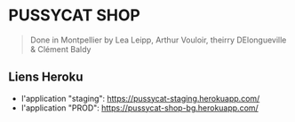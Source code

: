 # PUSSYCAT SHOP

> Done in Montpellier by Lea Leipp, Arthur Vouloir, theirry DElongueville & Clément Baldy

## Liens Heroku  
- l'application "staging": https://pussycat-staging.herokuapp.com/
- l'application "PROD": https://pussycat-shop-bg.herokuapp.com/
